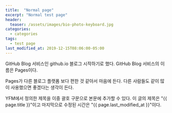 ```yaml
---
title:  "Normal page"
excerpt: "Normal test page"
header:
  teaser: /assets/images/bio-photo-keyboard.jpg
categories:
  - categories
tags:
  - test page
last_modified_at: 2019-12-15T08:06:00-05:00
---
```


GitHub Blog 서비스인 github.io 블로그 시작하기로 했다.
GitHub Blog 서비스의 이름은 Pages이다.

Pages가 다른 블로그 플랫폼 보다 편한 것 같아서 마음에 든다.
다른 사람들도 같이 많이 사용했으면 좋겠다는 생각이 든다.

YFM에서 정의한 제목을 이중 괄호 구문으로 본문에 추가할 수 있다.
이 글의 제목은 "{{ page.title }}"이고
마지막으로 수정된 시간은 "{{ page.last_modified_at }}"이다.
